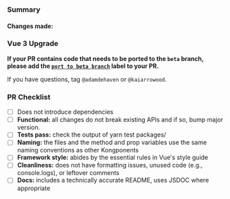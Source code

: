 ### Summary


#### Changes made:


### Vue 3 Upgrade

**If your PR contains code that needs to be ported to the `beta` branch, please add the [`port to beta branch`](https://github.com/Kong/kongponents/labels/port%20to%20beta%20branch) label to your PR.**

<!--
We are currently in the process of upgrading Kongponents to Vue 3. If changes are made to a component or doc file on the `main` branch, a corresponding PR needs to be made into the `beta` branch that includes:

- The component feature/fix, updated for Vue 3 and the Composition API.
- Documentation updates for the component changes, as well as updating examples and usage to Vue 3 and the Composition API.
- Updates to the corresponding `.spec.ts` test file(s) to utilize [Cypress Component Testing](https://docs.cypress.io/guides/component-testing/introduction).

-->

If you have questions, tag `@adamdehaven` or `@kaiarrowood`.

<!--

**Does your PR modify a component [that already exists on the `next` branch](https://github.com/Kong/kongponents/tree/next/src/components)?**

  - [ ] **Yes**, and there is a corresponding PR to update the component on the `next` branch
    - `LINK_TO_PR_ON_NEXT_BRANCH` (**required**)
  - [ ] **No**, the component does not yet exist on `next` branch.

-->

### PR Checklist
- [ ] Does not introduce dependencies
- [ ] **Functional:** all changes do not break existing APIs and if so, bump major version.
- [ ] **Tests pass:** check the output of yarn test packages/<Kongponent>
- [ ] **Naming:** the files and the method and prop variables use the same naming conventions as other Kongponents
- [ ] **Framework style:** abides by the essential rules in Vue's style guide
- [ ] **Cleanliness:** does not have formatting issues, unused code (e.g., console.logs), or leftover comments
- [ ] **Docs:** includes a technically accurate README, uses JSDOC where appropriate
